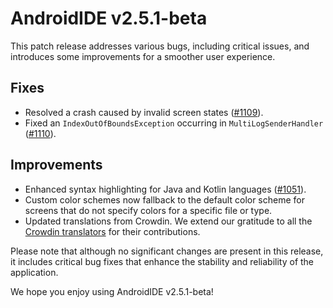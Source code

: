 # AndroidIDE v2.5.1-beta

This patch release addresses various bugs, including critical issues, and introduces some improvements for a smoother user experience.

## Fixes

- Resolved a crash caused by invalid screen states ([#1109](https://github.com/AndroidIDEOfficial/AndroidIDE/issues/1109)).
- Fixed an `IndexOutOfBoundsException` occurring in `MultiLogSenderHandler` ([#1110](https://github.com/AndroidIDEOfficial/AndroidIDE/issues/1110)).

## Improvements

- Enhanced syntax highlighting for Java and Kotlin languages ([#1051](https://github.com/AndroidIDEOfficial/AndroidIDE/issues/1051)).
- Custom color schemes now fallback to the default color scheme for screens that do not specify colors for a specific file or type.
- Updated translations from Crowdin. We extend our gratitude to all the [Crowdin translators](https://github.com/AndroidIDEOfficial/AndroidIDE/blob/dev/CROWDIN_CONTRIBUTORS.md) for their contributions.

Please note that although no significant changes are present in this release, it includes critical bug fixes that enhance the stability and reliability of the application.

We hope you enjoy using AndroidIDE v2.5.1-beta!
